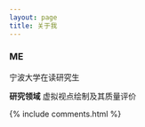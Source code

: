 ```yaml
---
layout: page
title: 关于我 
---
```


### ME

宁波大学在读研究生

**研究领域** 虚拟视点绘制及其质量评价

{% include comments.html %}

